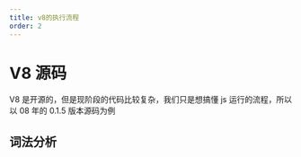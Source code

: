 ```yaml
---
title: v8的执行流程
order: 2
---
```


# V8 源码

V8 是开源的，但是现阶段的代码比较复杂，我们只是想搞懂 js 运行的流程，所以以 08 年的 0.1.5 版本源码为例

## 词法分析
